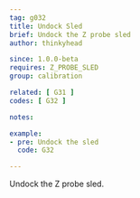 ```yaml
---
tag: g032
title: Undock Sled
brief: Undock the Z probe sled
author: thinkyhead

since: 1.0.0-beta
requires: Z_PROBE_SLED
group: calibration

related: [ G31 ]
codes: [ G32 ]

notes:

example:
- pre: Undock the sled
  code: G32

---
```


Undock the Z probe sled.
